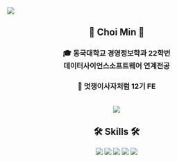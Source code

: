 <img src="https://capsule-render.vercel.app/api?type=waving&color=0:FFC0CB,50:ADD8E6,100:DDA0DD&height=167&section=header" />



</div>

<div align="center">

  
## 👋 Choi Min 👋 
  

  ### 🎓 동국대학교 경영정보학과 22학번 <br> 데이터사이언스소프트웨어 연계전공

  ### 🦁 멋쟁이사자처럼 12기 FE
 
  <br>

   <img align="center" src="https://github-readme-stats.vercel.app/api?username=Minn-Choi&show_icons=true&theme=dracula"/>
  
</div>




<div align="center">
  
  ## 🛠 Skills 🛠
 
<img src="https://img.shields.io/badge/Python-3776AB?style=flat-square&logo=Python&logoColor=white"/>
<img src="https://img.shields.io/badge/HTML-E34F26?style=flat-square&logo=HTML5&logoColor=white"/>
<img src="https://img.shields.io/badge/css-1572B6?style=flat-square&logo=css3&logoColor=white"> 
<img src="https://img.shields.io/badge/javascript-F7DF1E?style=flat-square&logo=javascript&logoColor=black"> 
<img src="https://img.shields.io/badge/react-61DAFB?style=flat-square&logo=React&logoColor=white">
  
  <br>
 
</div>
